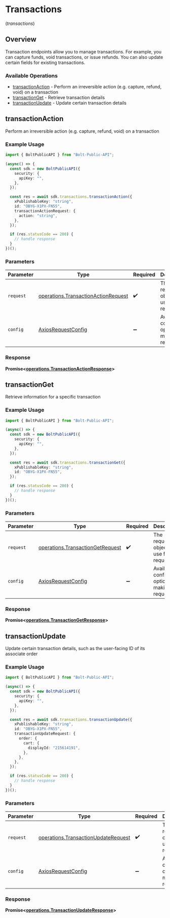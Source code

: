 # Transactions
(*transactions*)

## Overview

Transaction endpoints allow you to manage transactions. For example, you can capture
funds, void transactions, or issue refunds. You can also update certain fields for existing
transactions.


### Available Operations

* [transactionAction](#transactionaction) - Perform an irreversible action (e.g. capture, refund, void) on a transaction
* [transactionGet](#transactionget) - Retrieve transaction details
* [transactionUpdate](#transactionupdate) - Update certain transaction details

## transactionAction

Perform an irreversible action (e.g. capture, refund, void) on a transaction

### Example Usage

```typescript
import { BoltPublicAPI } from "Bolt-Public-API";

(async() => {
  const sdk = new BoltPublicAPI({
    security: {
      apiKey: "",
    },
  });

  const res = await sdk.transactions.transactionAction({
    xPublishableKey: "string",
    id: "OBYG-X1PX-FN55",
    transactionActionRequest: {
      action: "string",
    },
  });

  if (res.statusCode == 200) {
    // handle response
  }
})();
```

### Parameters

| Parameter                                                                                  | Type                                                                                       | Required                                                                                   | Description                                                                                |
| ------------------------------------------------------------------------------------------ | ------------------------------------------------------------------------------------------ | ------------------------------------------------------------------------------------------ | ------------------------------------------------------------------------------------------ |
| `request`                                                                                  | [operations.TransactionActionRequest](../../models/operations/transactionactionrequest.md) | :heavy_check_mark:                                                                         | The request object to use for the request.                                                 |
| `config`                                                                                   | [AxiosRequestConfig](https://axios-http.com/docs/req_config)                               | :heavy_minus_sign:                                                                         | Available config options for making requests.                                              |


### Response

**Promise<[operations.TransactionActionResponse](../../models/operations/transactionactionresponse.md)>**


## transactionGet

Retrieve information for a specific transaction

### Example Usage

```typescript
import { BoltPublicAPI } from "Bolt-Public-API";

(async() => {
  const sdk = new BoltPublicAPI({
    security: {
      apiKey: "",
    },
  });

  const res = await sdk.transactions.transactionGet({
    xPublishableKey: "string",
    id: "OBYG-X1PX-FN55",
  });

  if (res.statusCode == 200) {
    // handle response
  }
})();
```

### Parameters

| Parameter                                                                            | Type                                                                                 | Required                                                                             | Description                                                                          |
| ------------------------------------------------------------------------------------ | ------------------------------------------------------------------------------------ | ------------------------------------------------------------------------------------ | ------------------------------------------------------------------------------------ |
| `request`                                                                            | [operations.TransactionGetRequest](../../models/operations/transactiongetrequest.md) | :heavy_check_mark:                                                                   | The request object to use for the request.                                           |
| `config`                                                                             | [AxiosRequestConfig](https://axios-http.com/docs/req_config)                         | :heavy_minus_sign:                                                                   | Available config options for making requests.                                        |


### Response

**Promise<[operations.TransactionGetResponse](../../models/operations/transactiongetresponse.md)>**


## transactionUpdate

Update certain transaction details, such as the user-facing ID of its associate order

### Example Usage

```typescript
import { BoltPublicAPI } from "Bolt-Public-API";

(async() => {
  const sdk = new BoltPublicAPI({
    security: {
      apiKey: "",
    },
  });

  const res = await sdk.transactions.transactionUpdate({
    xPublishableKey: "string",
    id: "OBYG-X1PX-FN55",
    transactionUpdateRequest: {
      order: {
        cart: {
          displayId: "215614191",
        },
      },
    },
  });

  if (res.statusCode == 200) {
    // handle response
  }
})();
```

### Parameters

| Parameter                                                                                  | Type                                                                                       | Required                                                                                   | Description                                                                                |
| ------------------------------------------------------------------------------------------ | ------------------------------------------------------------------------------------------ | ------------------------------------------------------------------------------------------ | ------------------------------------------------------------------------------------------ |
| `request`                                                                                  | [operations.TransactionUpdateRequest](../../models/operations/transactionupdaterequest.md) | :heavy_check_mark:                                                                         | The request object to use for the request.                                                 |
| `config`                                                                                   | [AxiosRequestConfig](https://axios-http.com/docs/req_config)                               | :heavy_minus_sign:                                                                         | Available config options for making requests.                                              |


### Response

**Promise<[operations.TransactionUpdateResponse](../../models/operations/transactionupdateresponse.md)>**

